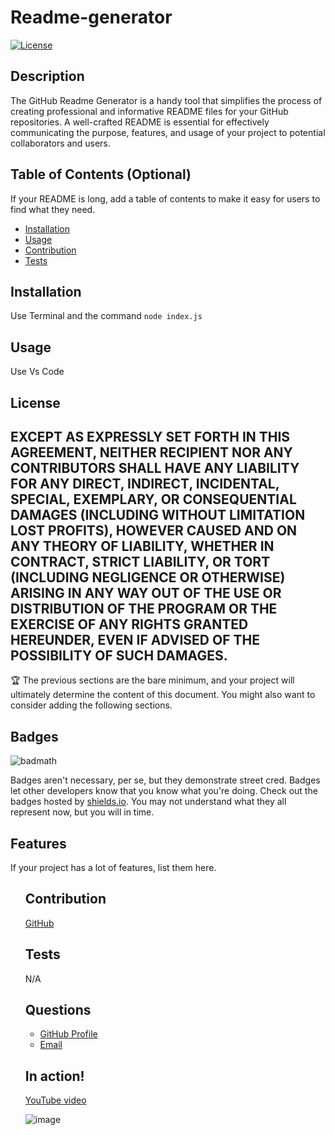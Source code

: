 # Readme-generator

  [![License](https://img.shields.io/badge/License-EPL_1.0-red.svg)](https://opensource.org/licenses/EPL-1.0)

  ## Description
  
  The GitHub Readme Generator is a handy tool that simplifies the process of creating professional and informative README files for your GitHub repositories. A well-crafted README is essential for effectively communicating the purpose, features, and usage of your project to potential collaborators and users.
  
  ## Table of Contents (Optional)
  
  If your README is long, add a table of contents to make it easy for users to find what they need.
  
  - [Installation](#installation)
  - [Usage](#usage)
  - [Contribution](#contribution)
  - [Tests](#tests)
  
  ## Installation
  
  Use Terminal and the command ```node index.js```

  ## Usage
  
  Use Vs Code

  ## License
  
  EXCEPT AS EXPRESSLY SET FORTH IN THIS AGREEMENT, NEITHER RECIPIENT NOR ANY CONTRIBUTORS SHALL HAVE ANY LIABILITY FOR ANY DIRECT, INDIRECT, INCIDENTAL, SPECIAL, EXEMPLARY, OR CONSEQUENTIAL DAMAGES (INCLUDING WITHOUT LIMITATION LOST PROFITS), HOWEVER CAUSED AND ON ANY THEORY OF LIABILITY, WHETHER IN CONTRACT, STRICT LIABILITY, OR TORT (INCLUDING NEGLIGENCE OR OTHERWISE) ARISING IN ANY WAY OUT OF THE USE OR DISTRIBUTION OF THE PROGRAM OR THE EXERCISE OF ANY RIGHTS GRANTED HEREUNDER, EVEN IF ADVISED OF THE POSSIBILITY OF SUCH DAMAGES.  
  ---
  
  🏆 The previous sections are the bare minimum, and your project will ultimately determine the content of this document. You might also want to consider adding the following sections.
  
  ## Badges
  
  ![badmath](https://img.shields.io/github/languages/top/lernantino/badmath)
  
  Badges aren't necessary, per se, but they demonstrate street cred. Badges let other developers know that you know what you're doing. Check out the badges hosted by [shields.io](https://shields.io/). You may not understand what they all represent now, but you will in time.
  
  ## Features
  
  If your project has a lot of features, list them here.

  <ul>
  
  
  ## Contribution
  
  [GitHub](https://github.com/NormallyRayne)

  
  ## Tests  
  N/A

  ## Questions

  <ul>
  <li> <a href="https://github.com/NormallyRayne">GitHub Profile</a> </li>
  <li> <a href="mailto:Contact.RickCollett@protonmail.com">Email</a> </li>
  </ul>

  ## In action!

  [YouTube video](https://www.youtube.com/watch?v=MKpiOGmgE60)
  
  ![image](./assets/images/Screenshot%202023-11-08%20at%204.55.33 PM.png)
